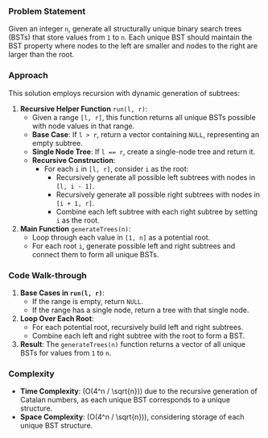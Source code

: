 ### Problem Statement
Given an integer `n`, generate all structurally unique binary search trees (BSTs) that store values from `1` to `n`. Each unique BST should maintain the BST property where nodes to the left are smaller and nodes to the right are larger than the root.

### Approach
This solution employs recursion with dynamic generation of subtrees:
1. **Recursive Helper Function** `run(l, r)`: 
   - Given a range `[l, r]`, this function returns all unique BSTs possible with node values in that range.
   - **Base Case**: If `l > r`, return a vector containing `NULL`, representing an empty subtree.
   - **Single Node Tree**: If `l == r`, create a single-node tree and return it.
   - **Recursive Construction**:
     - For each `i` in `[l, r]`, consider `i` as the root:
       - Recursively generate all possible left subtrees with nodes in `[l, i - 1]`.
       - Recursively generate all possible right subtrees with nodes in `[i + 1, r]`.
       - Combine each left subtree with each right subtree by setting `i` as the root.
2. **Main Function** `generateTrees(n)`:
   - Loop through each value in `[1, n]` as a potential root.
   - For each root `i`, generate possible left and right subtrees and connect them to form all unique BSTs.

### Code Walk-through
1. **Base Cases in `run(l, r)`**:
   - If the range is empty, return `NULL`.
   - If the range has a single node, return a tree with that single node.
2. **Loop Over Each Root**:
   - For each potential root, recursively build left and right subtrees.
   - Combine each left and right subtree with the root to form a BST.
3. **Result**: The `generateTrees(n)` function returns a vector of all unique BSTs for values from `1` to `n`.

### Complexity
- **Time Complexity**: \(O(4^n / \sqrt{n})\) due to the recursive generation of Catalan numbers, as each unique BST corresponds to a unique structure.
- **Space Complexity**: \(O(4^n / \sqrt{n})\), considering storage of each unique BST structure.
